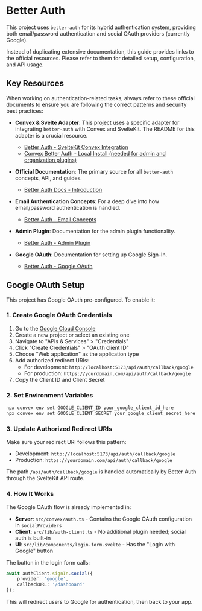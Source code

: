 # Better Auth

This project uses `better-auth` for its hybrid authentication system, providing both email/password authentication and social OAuth providers (currently Google).

Instead of duplicating extensive documentation, this guide provides links to the official resources. Please refer to them for detailed setup, configuration, and API usage.

## Key Resources

When working on authentication-related tasks, always refer to these official documents to ensure you are following the correct patterns and security best practices:

- **Convex & Svelte Adapter**: This project uses a specific adapter for integrating `better-auth` with Convex and SvelteKit. The README for this adapter is a crucial resource.
  - [Better Auth - SvelteKit Convex Integration](https://convex-better-auth.netlify.app/framework-guides/sveltekit)
  - [Convex Better Auth - Local Install (needed for admin and organization plugins)](https://convex-better-auth.netlify.app/features/local-install)

- **Official Documentation**: The primary source for all `better-auth` concepts, API, and guides.
  - [Better Auth Docs - Introduction](https://www.better-auth.com/docs/introduction)

- **Email Authentication Concepts**: For a deep dive into how email/password authentication is handled.
  - [Better Auth - Email Concepts](https://github.com/better-auth/better-auth/blob/main/docs/content/docs/concepts/email.mdx)

- **Admin Plugin**: Documentation for the admin plugin functionality.
  - [Better Auth - Admin Plugin](https://www.better-auth.com/docs/plugins/admin)

- **Google OAuth**: Documentation for setting up Google Sign-In.
  - [Better Auth - Google OAuth](https://www.better-auth.com/docs/authentication/google)

## Google OAuth Setup

This project has Google OAuth pre-configured. To enable it:

### 1. Create Google OAuth Credentials

1. Go to the [Google Cloud Console](https://console.cloud.google.com/)
2. Create a new project or select an existing one
3. Navigate to "APIs & Services" > "Credentials"
4. Click "Create Credentials" > "OAuth client ID"
5. Choose "Web application" as the application type
6. Add authorized redirect URIs:
   - For development: `http://localhost:5173/api/auth/callback/google`
   - For production: `https://yourdomain.com/api/auth/callback/google`
7. Copy the Client ID and Client Secret

### 2. Set Environment Variables

```sh
npx convex env set GOOGLE_CLIENT_ID your_google_client_id_here
npx convex env set GOOGLE_CLIENT_SECRET your_google_client_secret_here
```

### 3. Update Authorized Redirect URIs

Make sure your redirect URI follows this pattern:

- Development: `http://localhost:5173/api/auth/callback/google`
- Production: `https://yourdomain.com/api/auth/callback/google`

The path `/api/auth/callback/google` is handled automatically by Better Auth through the SvelteKit API route.

### 4. How It Works

The Google OAuth flow is already implemented in:

- **Server**: `src/convex/auth.ts` - Contains the Google OAuth configuration in `socialProviders`
- **Client**: `src/lib/auth-client.ts` - No additional plugin needed; social auth is built-in
- **UI**: `src/lib/components/login-form.svelte` - Has the "Login with Google" button

The button in the login form calls:

```typescript
await authClient.signIn.social({
	provider: 'google',
	callbackURL: '/dashboard'
});
```

This will redirect users to Google for authentication, then back to your app.
